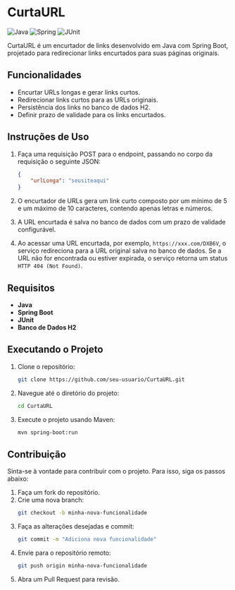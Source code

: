 # CurtaURL

![Java](https://img.shields.io/badge/java-%23ED8B00.svg?style=for-the-badge&logo=openjdk&logoColor=white)
![Spring](https://img.shields.io/badge/spring-%236DB33F.svg?style=for-the-badge&logo=spring&logoColor=white)
![JUnit](https://img.shields.io/badge/junit-%23525C69.svg?style=for-the-badge&logo=junit5&logoColor=white)

CurtaURL é um encurtador de links desenvolvido em Java com Spring Boot, projetado para redirecionar links encurtados para suas páginas originais.

## Funcionalidades

- Encurtar URLs longas e gerar links curtos.
- Redirecionar links curtos para as URLs originais.
- Persistência dos links no banco de dados H2.
- Definir prazo de validade para os links encurtados.

## Instruções de Uso

1. Faça uma requisição POST para o endpoint, passando no corpo da requisição o seguinte JSON:
    ```json
    {
        "urlLonga": "seusiteaqui"
    }
    ```

2. O encurtador de URLs gera um link curto composto por um mínimo de 5 e um máximo de 10 caracteres, contendo apenas letras e números.

3. A URL encurtada é salva no banco de dados com um prazo de validade configurável.

4. Ao acessar uma URL encurtada, por exemplo, `https://xxx.com/DXB6V`, o serviço redireciona para a URL original salva no banco de dados. Se a URL não for encontrada ou estiver expirada, o serviço retorna um status `HTTP 404 (Not Found)`.

## Requisitos

- **Java**
- **Spring Boot**
- **JUnit**
- **Banco de Dados H2**

## Executando o Projeto

1. Clone o repositório:
    ```bash
    git clone https://github.com/seu-usuario/CurtaURL.git
    ```
2. Navegue até o diretório do projeto:
    ```bash
    cd CurtaURL
    ```
3. Execute o projeto usando Maven:
    ```bash
    mvn spring-boot:run
    ```

## Contribuição

Sinta-se à vontade para contribuir com o projeto. Para isso, siga os passos abaixo:

1. Faça um fork do repositório.
2. Crie uma nova branch:
    ```bash
    git checkout -b minha-nova-funcionalidade
    ```
3. Faça as alterações desejadas e commit:
    ```bash
    git commit -m "Adiciona nova funcionalidade"
    ```
4. Envie para o repositório remoto:
    ```bash
    git push origin minha-nova-funcionalidade
    ```
5. Abra um Pull Request para revisão.
